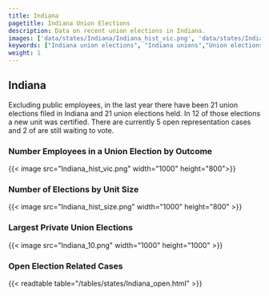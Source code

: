 ```yaml
---
title: Indiana
pagetitle: Indiana Union Elections
description: Data on recent union elections in Indiana.
images: ['data/states/Indiana/Indiana_hist_vic.png', 'data/states/Indiana/Indiana_hist_size.png', 'data/states/Indiana/Indiana_10.png']
keywords: ["Indiana union elections", "Indiana unions","Union elections"]
weight: 1
---
```

##  Indiana

Excluding public employees, in the last year there have been 21 union elections filed in Indiana and 21 union elections held. In 12 of those elections a new unit was certified. There are currently 5 open representation cases and 2 of are still waiting to vote.

### Number Employees in a Union Election by Outcome
{{< image src="Indiana_hist_vic.png" width="1000" height="800">}}

### Number of Elections by Unit Size
{{< image src="Indiana_hist_size.png" width="1000" height="800" >}}

### Largest Private Union Elections
{{< image src="Indiana_10.png" width="1000" height="1000"  >}}

### Open Election Related Cases
{{< readtable table="/tables/states/Indiana_open.html" >}}

